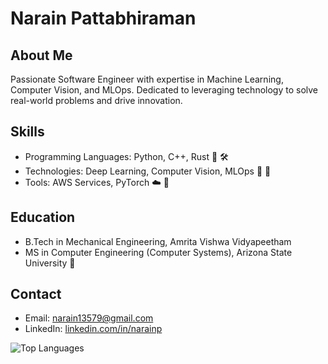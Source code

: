 # Narain Pattabhiraman

## About Me
Passionate Software Engineer with expertise in Machine Learning, Computer Vision, and MLOps. Dedicated to leveraging technology to solve real-world problems and drive innovation.

## Skills
- Programming Languages: Python, C++, Rust  :snake: :hammer_and_wrench:
- Technologies: Deep Learning, Computer Vision, MLOps  :telescope: :robot:
- Tools: AWS Services, PyTorch :cloud: :test_tube:

## Education
- B.Tech in Mechanical Engineering, Amrita Vishwa Vidyapeetham
- MS in Computer Engineering (Computer Systems), Arizona State University :school_satchel:

## Contact
- Email: narain13579@gmail.com
- LinkedIn: [linkedin.com/in/narainp](https://www.linkedin.com/in/narainp)

<!--
**narain1/narain1** is a ✨ _special_ ✨ repository because its `README.md` (this file) appears on your GitHub profile.

Here are some ideas to get you started:

- 🔭 I’m currently working on ...
- 🌱 I’m currently learning ...
- 👯 I’m looking to collaborate on ...
- 🤔 I’m looking for help with ...
- 💬 Ask me about ...
- 📫 How to reach me: ...
- 😄 Pronouns: ...
- ⚡ Fun fact: ...
-->

![Top Languages](https://github-readme-stats.vercel.app/api/top-langs/?username=narain1&layout=compact&hide=jupyter%20notebook,html,css)
